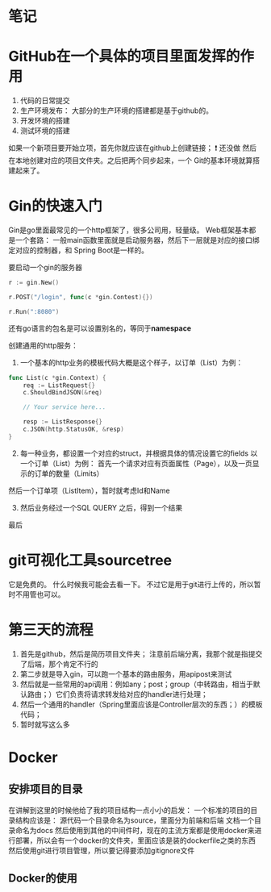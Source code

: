 # 笔记

# GitHub在一个具体的项目里面发挥的作用
1. 代码的日常提交
2. 生产环境发布： 大部分的生产环境的搭建都是基于github的。
3. 开发环境的搭建
4. 测试环境的搭建

如果一个新项目要开始立项，首先你就应该在github上创建链接； ❗ 还没做
然后在本地创建对应的项目文件夹。之后把两个同步起来，一个 Git的基本环境就算搭建起来了。

# Gin的快速入门
Gin是go里面最常见的一个http框架了，很多公司用，轻量级。
Web框架基本都是一个套路： 一般main函数里面就是启动服务器，然后下一层就是对应的接口绑定对应的控制器，和 Spring Boot是一样的。

要启动一个gin的服务器
```go
r := gin.New()

r.POST("/login", func(c *gin.Contest){})

r.Run(":8080")
```

还有go语言的包名是可以设置别名的，等同于**namespace**

创建通用的http服务：

1. 一个基本的http业务的模板代码大概是这个样子，以订单（List）为例：
```go
func List(c *gin.Context) {
    req := ListRequest{}
    c.ShouldBindJSON(&req)

    // Your service here...

    resp := ListResponse{}
    c.JSON(http.StatusOK, &resp)
}
```

2. 每一种业务，都设置一个对应的struct，并根据具体的情况设置它的fields
以一个订单（List）为例：
首先一个请求对应有页面属性（Page），以及一页显示的订单的数量（Limits）

然后一个订单项（ListItem），暂时就考虑Id和Name

3. 然后业务经过一个SQL QUERY 之后，得到一个结果

最后

# git可视化工具sourcetree
它是免费的。 什么时候我可能会去看一下。
不过它是用于git进行上传的，所以暂时不用管也可以。


# 第三天的流程
1. 首先是github，然后是简历项目文件夹； 注意前后端分离，我那个就是指提交了后端，那个肯定不行的
2. 第二步就是导入gin，可以跑一个基本的路由服务，用apipost来测试
3. 然后就是一些常用的api调用：例如any；post；group（中转路由，相当于默认路由；）它们负责将请求转发给对应的handler进行处理；
4. 然后一个通用的handler（Spring里面应该是Controller层次的东西；）的模板代码；
5. 暂时就写这么多


# Docker
## 安排项目的目录
在讲解到这里的时候他给了我的项目结构一点小小的启发：
一个标准的项目的目录结构应该是：
源代码一个目录命名为source，里面分为前端和后端
文档一个目录命名为docs
然后使用到其他的中间件时，现在的主流方案都是使用docker来进行部署，所以会有一个docker的文件夹，里面应该是装的dockerfile之类的东西
然后使用git进行项目管理，所以要记得要添加gitignore文件

## Docker的使用






